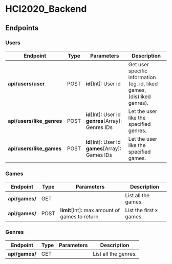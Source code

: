 # HCI2020_Backend

## Endpoints

### Users

| Endpoint                  | Type | Parameters                                             | Description                                                             |
| ------------------------- | ---- | ------------------------------------------------------ | ----------------------------------------------------------------------- |
| **api/users/user**        | POST | **id**[Int]: User id                                   | Get user specific information (eg. id, liked games, (dis)liked genres). |
| **api/users/like_genres** | POST | **id**[Int]: User id<br/>**genres**[Array]: Genres IDs | Let the user like the specified genres.                                 |
| **api/users/like_games**  | POST | **id**[Int]: User id<br/>**games**[Array]: Games IDs   | Let the user like the specified games.                                  |

### Games

| Endpoint       | Type | Parameters                                    | Description             |
| -------------- | ---- | --------------------------------------------- | ----------------------- |
| **api/games/** | GET  |                                               | List all the games.     |
| **api/games/** | POST | **limit**[Int]: max amount of games to return | List the first x games. |

### Genres

| Endpoint       | Type | Parameters | Description          |
| -------------- | ---- | ---------- | -------------------- |
| **api/games/** | GET  |            | List all the genres. |
